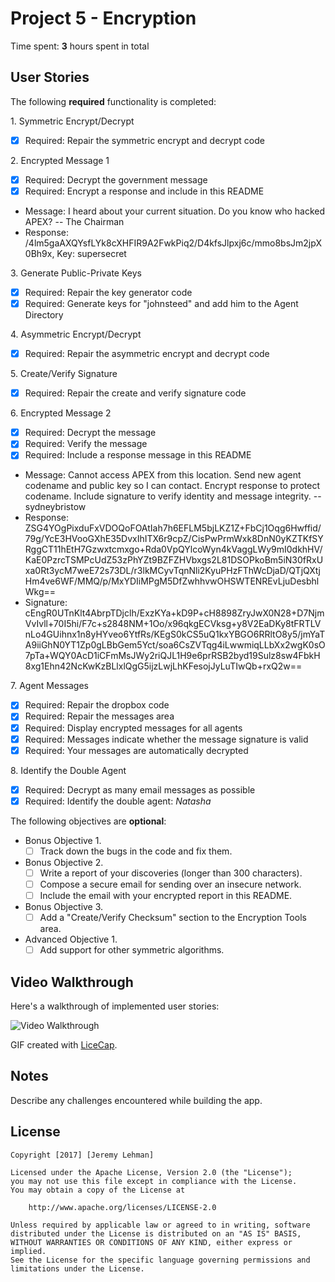 # Project 5 - Encryption

Time spent: **3** hours spent in total

## User Stories

The following **required** functionality is completed:

1\. Symmetric Encrypt/Decrypt
  * [x]  Required: Repair the symmetric encrypt and decrypt code

2\. Encrypted Message 1
  * [x]  Required: Decrypt the government message
  * [x]  Required: Encrypt a response and include in this README
  * Message: I heard about your current situation. Do you know who hacked APEX? -- The Chairman
  * Response: /4lm5gaAXQYsfLYk8cXHFIR9A2FwkPiq2/D4kfsJlpxj6c/mmo8bsJm2jpX0Bh9x, Key: supersecret

3\. Generate Public-Private Keys
  * [x]  Required: Repair the key generator code
  * [x]  Required: Generate keys for "johnsteed" and add him to the Agent Directory

4\. Asymmetric Encrypt/Decrypt
  * [x]  Required: Repair the asymmetric encrypt and decrypt code

5\. Create/Verify Signature
  * [x]  Required: Repair the create and verify signature code

6\. Encrypted Message 2
  * [x]  Required: Decrypt the message
  * [x]  Required: Verify the message
  * [x]  Required: Include a response message in this README
  * Message: Cannot access APEX from this location. Send new agent codename and public key so I can contact. Encrypt response to protect codename. Include signature to verify identity and message integrity. -- sydneybristow
  * Response: ZSG4YOgPixduFxVDOQoFOAtIah7h6EFLM5bjLKZ1Z+FbCj1Oqg6Hwffid/79g/YcE3HVooGXhE35DvxIhITX6r9cpZ/CisPwPrmWxk8DnN0yKZTKfSYRggCT11hEtH7Gzwxtcmxgo+Rda0VpQYlcoWyn4kVaggLWy9mI0dkhHV/KaE0PzrcTSMPcUdZ53zPhYZt9BZFZHVbxgs2L81DSOPkoBm5iN30fRxUxa0Rt3ycM7weE72s73DL/r3lkMCyvTqnNli2KyuPHzFThWcDjaD/QTjQXtjHm4ve6WF/MMQ/p/MxYDIiMPgM5DfZwhhvwOHSWTENREvLjuDesbhlWkg==
  * Signature: cEngR0UTnKlt4AbrpTDjclh/ExzKYa+kD9P+cH8898ZryJwX0N28+D7NjmVvIvll+70I5hi/F7c+s2848NM+1Oo/x96qkgECVksg+y8V2EaDKy8tFRTLVnLo4GUihnx1n8yHYveo6YtfRs/KEgS0kCS5uQ1kxYBGO6RRltO8y5/jmYaTA9iiGhN0YT1Zp0gLBbGem5Yct/soa6CsZVTqg4iLwwmiqLLbXx2wgK0sO7pTa+WQY0AcD1iCFmMsJWy2riQJL1H9e6prRSB2byd19Sulz8sw4FbkH8xg1Ehn42NcKwKzBLlxlQgG5ijzLwjLhKFesojJyLuTIwQb+rxQ2w==

7\. Agent Messages
  * [x]  Required: Repair the dropbox code
  * [x]  Required: Repair the messages area
  * [x]  Required: Display encrypted messages for all agents
  * [x]  Required: Messages indicate whether the message signature is valid
  * [x]  Required: Your messages are automatically decrypted

8\. Identify the Double Agent
  * [x]  Required: Decrypt as many email messages as possible
  * [x]  Required: Identify the double agent: *Natasha*

The following objectives are **optional**:

* Bonus Objective 1\.
  * [ ]  Track down the bugs in the code and fix them.

* Bonus Objective 2\.
  * [ ]  Write a report of your discoveries (longer than 300 characters).
  * [ ]  Compose a secure email for sending over an insecure network.
  * [ ]  Include the email with your encrypted report in this README.

* Bonus Objective 3\.
  * [ ]  Add a "Create/Verify Checksum" section to the Encryption Tools area.

* Advanced Objective 1\.
  * [ ]  Add support for other symmetric algorithms.

## Video Walkthrough

Here's a walkthrough of implemented user stories:

<img src='http://i.imgur.com/link/to/your/gif/file.gif' title='Video Walkthrough' width='' alt='Video Walkthrough' />

GIF created with [LiceCap](http://www.cockos.com/licecap/).

## Notes

Describe any challenges encountered while building the app.

## License

    Copyright [2017] [Jeremy Lehman]

    Licensed under the Apache License, Version 2.0 (the "License");
    you may not use this file except in compliance with the License.
    You may obtain a copy of the License at

        http://www.apache.org/licenses/LICENSE-2.0

    Unless required by applicable law or agreed to in writing, software
    distributed under the License is distributed on an "AS IS" BASIS,
    WITHOUT WARRANTIES OR CONDITIONS OF ANY KIND, either express or implied.
    See the License for the specific language governing permissions and
    limitations under the License.
